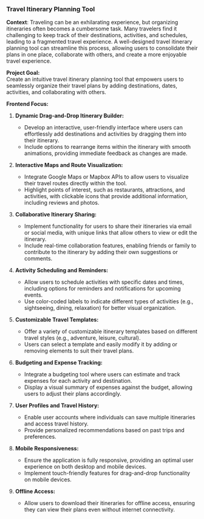 ### Travel Itinerary Planning Tool

**Context**:
Traveling can be an exhilarating experience, but organizing itineraries often becomes a cumbersome task. Many travelers find it challenging to keep track of their destinations, activities, and schedules, leading to a fragmented travel experience. A well-designed travel itinerary planning tool can streamline this process, allowing users to consolidate their plans in one place, collaborate with others, and create a more enjoyable travel experience.

**Project Goal:**  
Create an intuitive travel itinerary planning tool that empowers users to seamlessly organize their travel plans by adding destinations, dates, activities, and collaborating with others.

**Frontend Focus:**

1. **Dynamic Drag-and-Drop Itinerary Builder:**  
   - Develop an interactive, user-friendly interface where users can effortlessly add destinations and activities by dragging them into their itinerary.
   - Include options to rearrange items within the itinerary with smooth animations, providing immediate feedback as changes are made.

2. **Interactive Maps and Route Visualization:**  
   - Integrate Google Maps or Mapbox APIs to allow users to visualize their travel routes directly within the tool.
   - Highlight points of interest, such as restaurants, attractions, and activities, with clickable icons that provide additional information, including reviews and photos.

3. **Collaborative Itinerary Sharing:**  
   - Implement functionality for users to share their itineraries via email or social media, with unique links that allow others to view or edit the itinerary.
   - Include real-time collaboration features, enabling friends or family to contribute to the itinerary by adding their own suggestions or comments.

4. **Activity Scheduling and Reminders:**  
   - Allow users to schedule activities with specific dates and times, including options for reminders and notifications for upcoming events.
   - Use color-coded labels to indicate different types of activities (e.g., sightseeing, dining, relaxation) for better visual organization.

5. **Customizable Travel Templates:**  
   - Offer a variety of customizable itinerary templates based on different travel styles (e.g., adventure, leisure, cultural).
   - Users can select a template and easily modify it by adding or removing elements to suit their travel plans.

6. **Budgeting and Expense Tracking:**  
   - Integrate a budgeting tool where users can estimate and track expenses for each activity and destination.
   - Display a visual summary of expenses against the budget, allowing users to adjust their plans accordingly.

7. **User Profiles and Travel History:**  
   - Enable user accounts where individuals can save multiple itineraries and access travel history.
   - Provide personalized recommendations based on past trips and preferences.

8. **Mobile Responsiveness:**  
   - Ensure the application is fully responsive, providing an optimal user experience on both desktop and mobile devices.
   - Implement touch-friendly features for drag-and-drop functionality on mobile devices.

9. **Offline Access:**  
   - Allow users to download their itineraries for offline access, ensuring they can view their plans even without internet connectivity.
